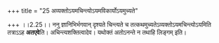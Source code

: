 +++
title = "25 अव्यक्तोऽयमचिन्त्योऽयमविकार्योऽयमुच्यते"

+++
।।2.25।। ननु ज्ञानिभिर्भगवान् दृश्यते चिन्त्यते च
तत्कथमुच्यतेऽव्यक्तोऽयमचिन्त्योऽयमिति तत्राऽऽह **अतएवे**ति।
अचिन्त्यशक्तित्वादेव। यथोक्तं अतोऽनन्ते न तथाहि लिङ्गम् इति।  
